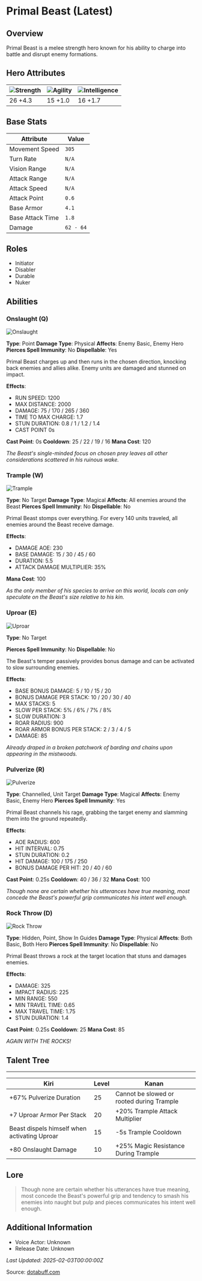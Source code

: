 # Primal Beast (Latest)

## Overview
Primal Beast is a melee strength hero known for his ability to charge into battle and disrupt enemy formations.

## Hero Attributes
| ![Strength](https://www.dotabuff.com/assets/hero_str-c4c83daf6344eee5758e6634a6535394cdcf03a9a8292076260cbe42b76d1b4c.png) | ![Agility](https://www.dotabuff.com/assets/hero_agi-f7c48b4a53d1a3f879d97d7afce7326b01d4a1a053fec8ea922ac6bbbe7947d7.png) | ![Intelligence](https://www.dotabuff.com/assets/hero_int-b590a71ef3df24fd995abacac069e7dbf3ee126cc67d6969bb3bea8034124232.png) |
|------------------------|------------------------|----------------------------|
| 26 +4.3             | 15 +1.0              | 16 +1.7            |

## Base Stats
| Attribute | Value |
|-----------|-------|
| Movement Speed | `305` |
| Turn Rate | `N/A` |
| Vision Range | `N/A` |
| Attack Range | `N/A` |
| Attack Speed | `N/A` |
| Attack Point | `0.6` |
| Base Armor | `4.1` |
| Base Attack Time | `1.8` |
| Damage | `62 - 64` |

## Roles
- Initiator
- Disabler
- Durable
- Nuker

## Abilities
### Onslaught (Q)
![Onslaught](https://www.dotabuff.com/assets/skills/primal-beast-onslaught-992-161109030877d247ca8e25d8d7dd1d459a8ae52ef4afb8293fc75be6bdc49ef4.jpg)

**Type**: Point
**Damage Type**: Physical
**Affects**: Enemy Basic, Enemy Hero
**Pierces Spell Immunity**: No
**Dispellable**: Yes

Primal Beast charges up and then runs in the chosen direction, knocking back enemies and allies alike. Enemy units are damaged and stunned on impact.

**Effects**:
- RUN SPEED: 1200
- MAX DISTANCE: 2000
- DAMAGE: 75 / 170 / 265 / 360
- TIME TO MAX CHARGE: 1.7
- STUN DURATION: 0.8 / 1 / 1.2 / 1.4
- CAST POINT 0s

**Cast Point**: 0s
**Cooldown**: 25 / 22 / 19 / 16
**Mana Cost**: 120

*The Beast's single-minded focus on chosen prey leaves all other considerations scattered in his ruinous wake.*

### Trample (W)
![Trample](https://www.dotabuff.com/assets/skills/primal-beast-trample-994-7a1ee2965b965efb9af76efe145b39dd4a532e63230826d77dc0c31568045a96.jpg)

**Type**: No Target
**Damage Type**: Magical
**Affects**: All enemies around the Beast
**Pierces Spell Immunity**: No
**Dispellable**: No

Primal Beast stomps over everything. For every 140 units traveled, all enemies around the Beast receive damage.

**Effects**:
- DAMAGE AOE: 230
- BASE DAMAGE: 15 / 30 / 45 / 60
- DURATION: 5.5
- ATTACK DAMAGE MULTIPLIER: 35%



**Mana Cost**: 100

*As the only member of his species to arrive on this world, locals can only speculate on the Beast's size relative to his kin.*

### Uproar (E)
![Uproar](https://www.dotabuff.com/assets/skills/primal-beast-uproar-995-41b79f8ce7a3ae46b124b4990c964a6e69d99bb1313ee1a24cc15db73d77dae7.jpg)

**Type**: No Target


**Pierces Spell Immunity**: No
**Dispellable**: No

The Beast's temper passively provides bonus damage and can be activated to slow surrounding enemies.

**Effects**:
- BASE BONUS DAMAGE: 5 / 10 / 15 / 20
- BONUS DAMAGE PER STACK: 10 / 20 / 30 / 40
- MAX STACKS: 5
- SLOW PER STACK: 5% / 6% / 7% / 8%
- SLOW DURATION: 3
- ROAR RADIUS: 900
- ROAR ARMOR BONUS PER STACK: 2 / 3 / 4 / 5
- DAMAGE: 85





*Already draped in a broken patchwork of barding and chains upon appearing in the mistwoods.*

### Pulverize (R)
![Pulverize](https://www.dotabuff.com/assets/skills/primal-beast-pulverize-996-ca30acd30458a4beb98113b7902cb7add70857f78ed0470b3fb18ceb57fdde1e.jpg)

**Type**: Channelled, Unit Target
**Damage Type**: Magical
**Affects**: Enemy Basic, Enemy Hero
**Pierces Spell Immunity**: Yes


Primal Beast channels his rage, grabbing the target enemy and slamming them into the ground repeatedly.

**Effects**:
- AOE RADIUS: 600
- HIT INTERVAL: 0.75
- STUN DURATION: 0.2
- HIT DAMAGE: 100 / 175 / 250
- BONUS DAMAGE PER HIT: 20 / 40 / 60

**Cast Point**: 0.25s
**Cooldown**: 40 / 36 / 32
**Mana Cost**: 100

*Though none are certain whether his utterances have true meaning, most concede the Beast's powerful grip communicates his intent well enough.*

### Rock Throw (D)
![Rock Throw](https://www.dotabuff.com/assets/skills/primal-beast-rock-throw-7739-70bb91f2945498c163345fcb5faf597117d3b4e63b98ef36b3b08ec6886ecf20.jpg)

**Type**: Hidden, Point, Show In Guides
**Damage Type**: Physical
**Affects**: Both Basic, Both Hero
**Pierces Spell Immunity**: No
**Dispellable**: No

Primal Beast throws a rock at the target location that stuns and damages enemies.

**Effects**:
- DAMAGE: 325
- IMPACT RADIUS: 225
- MIN RANGE: 550
- MIN TRAVEL TIME: 0.65
- MAX TRAVEL TIME: 1.75
- STUN DURATION: 1.4

**Cast Point**: 0.25s
**Cooldown**: 25
**Mana Cost**: 85

*AGAIN WITH THE ROCKS!*


## Talent Tree
------------
Kiri | Level | Kanan
------|--------|-------
+67% Pulverize Duration | 25 | Cannot be slowed or rooted during Trample
+7 Uproar Armor Per Stack | 20 | +20% Trample Attack Multiplier
Beast dispels himself when activating Uproar | 15 | -5s Trample Cooldown
+80 Onslaught Damage | 10 | +25% Magic Resistance During Trample

## Lore
> Though none are certain whether his utterances have true meaning, most concede the Beast's powerful grip and tendency to smash his enemies into naught but pulp and pieces communicates his intent well enough.

## Additional Information
- Voice Actor: Unknown
- Release Date: Unknown

_Last Updated: 2025-02-03T00:00:00Z_

Source: [dotabuff.com](https://www.dotabuff.com/heroes/primal-beast/abilities)
